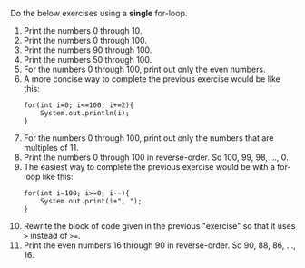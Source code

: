 Do the below exercises using a <strong>single</strong> for-loop.
<ol>
<li>
Print the numbers 0 through 10.
</li>

<li>Print the numbers 0 through 100.</li>

<li>Print the numbers 90 through 100.</li>

<li>Print the numbers 50 through 100.</li>

<li>For the numbers 0 through 100, print out only the even numbers.</li>

<li>A more concise way to complete the previous exercise would be like this:</li>
<pre><code>for(int i=0; i<=100; i+=2){
    System.out.println(i);
}</code></pre>

<li>For the numbers 0 through 100, print out only the numbers that are multiples of 11.
</li>

<li>Print the numbers 0 through 100 in reverse-order. So 100, 99, 98, ..., 0.</li>

<li>The easiest way to complete the previous exercise would be with a for-loop like this: </li>
<pre><code>for(int i=100; i>=0; i--){
    System.out.print(i+", ");
} </code></pre>
<li>Rewrite the block of code given in the previous "exercise" so that it uses  <code>&#62</code> instead of <code>&#62=</code>. </li>
<li>Print the even numbers 16 through 90 in reverse-order. So 90, 88, 86, ..., 16.</li>
</ol>